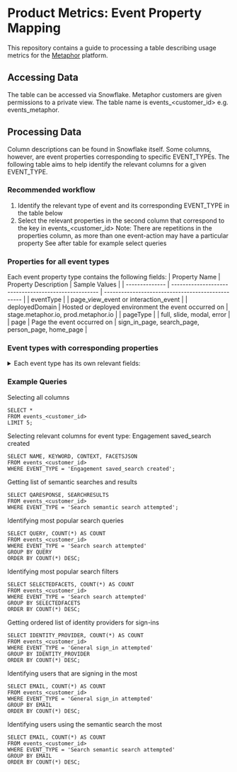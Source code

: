 # Product Metrics: Event Property Mapping

This repository contains a guide to processing a table describing usage metrics for the [Metaphor](https://metaphor.io) platform.

## Accessing Data
The table can be accessed via Snowflake. Metaphor customers are given permissions to a private view. The table name is events_<customer_id> e.g. events_metaphor.

## Processing Data
Column descriptions can be found in Snowflake itself. Some columns, however, are event properties corresponding to specific EVENT_TYPEs. The following table aims to help identify the relevant columns for a given EVENT_TYPE.

### Recommended workflow
1. Identify the relevant type of event and its corresponding EVENT_TYPE in the table below
2. Select the relevant properties in the second column that correspond to the key in events_<customer_id> 
   Note: There are repetitions in the properties column, as more than one event-action may have a particular property
   See after table for example select queries

### Properties for all event types
Each event property type contains the following fields: 
| Property Name  | Property Description                                 | Sample Values                                     |
| -------------- | ---------------------------------------------------- | ------------------------------------------------- |
| eventType      |                                                      | page_view_event or interaction_event              |
| deployedDomain | Hosted or deployed environment the event occurred on | stage.metaphor.io, prod.metaphor.io               |
| pageType       |                                                      | full, slide, modal, error                         |
| page           | Page the event occurred on                           | sign_in_page, search_page, person_page, home_page |

### Event types with corresponding properties
<details>
<summary> Each event type has its own relevant fields: </summary>
| EVENT_TYPE                                              | Trigger + Event Description                                                                                                                                                                                                                            | Property Name                                                                                                             | Property Description                                                                                           | Sample Values                                                                                                                                                                                                                                                                                |
| ------------------------------------------------------- | ------------------------------------------------------------------------------------------------------------------------------------------------------------------------------------------------------------------------------------------------------ | ------------------------------------------------------------------------------------------------------------------------- | -------------------------------------------------------------------------------------------------------------- | -------------------------------------------------------------------------------------------------------------------------------------------------------------------------------------------------------------------------------------------------------------------------------------------- |
| General sign_in attempted                               | triggered when a user clicks on a sign in option on the /login route                                                                                                                                                                                   | identity_provider                                                                                                         | The name of the identity provider the user attempted to sign in with                                           | google, okta                                                                                                                                                                                                                                                                                 |
| General sign_in_page viewed                             | When an unauthenticated user lands on the sign in page                                                                                                                                                                                                 |                                                                                                                           |                                                                                                                |                                                                                                                                                                                                                                                                                              |
| General sign_in failed                                  | triggered when a user unsuccessfully attempts to sign in to the app                                                                                                                                                                                    | reason                                                                                                                    | The reason why the sign in attempt failed                                                                      | unauthorized                                                                                                                                                                                                                                                                                 |
| PageViewEvent [page name]                               | triggered when the user navigates to a url within Metaphor                                                                                                                                                                                             | hash                                                                                                                      | URL fragment                                                                                                   | section                                                                                                                                                                                                                                                                                      |
|                                                         | query                                                                                                                                                                                                                                                  | The query arguments search parameter in the browser URL                                                                   | contentType=myKnowledgeCards                                                                                   |
| Search search attempted                                 | When a user executes a search query by inputting a keyword and causing a request to be made                                                                                                                                                            | query                                                                                                                     | search keyword or query executed                                                                               | rides, \*                                                                                                                                                                                                                                                                                    |
|                                                         | context                                                                                                                                                                                                                                                | search context the query was executed under                                                                               | Dashboards, Datasets, KnowledgeCards, Persons, DBT_MODEL, LOOKER_EXPLORE, LOOKER_VIEW                          |
|                                                         | interaction                                                                                                                                                                                                                                            | interaction performed by the user to trigger the search                                                                   | click, enter                                                                                                   |
|                                                         | latency                                                                                                                                                                                                                                                | how long the search result took to be rendered on the screen in ms                                                        | 300, 20000                                                                                                     |
|                                                         | facets                                                                                                                                                                                                                                                 | facets that were used to constrain the search                                                                             | authors, knowledge card types, hashtags                                                                        |
|                                                         | selectedFacets                                                                                                                                                                                                                                         | facets that were used to constrain the search                                                                             | [authors, knowledge card types, hashtags]                                                                      |
|                                                         | selectedFilters                                                                                                                                                                                                                                        | filters that were used to constrain the search                                                                            | [dashboardFilters, datasetFilters]                                                                             |
| Search suggestion selected                              | When a user inputs a set of characters in the search input field and suggested input is selected                                                                                                                                                       | input                                                                                                                     | characters entered to trigger the suggestion results                                                           | rides, \*                                                                                                                                                                                                                                                                                    |
|                                                         | context                                                                                                                                                                                                                                                | search context the query was selected for                                                                                 | Dashboards, Datasets, KnowledgeCards, Persons, DBT_MODEL, LOOKER_EXPLORE, LOOKER_VIEW                          |
|                                                         | interaction                                                                                                                                                                                                                                            | interaction performed by the user to select suggestions                                                                   | click, enter                                                                                                   |
|                                                         | latency                                                                                                                                                                                                                                                | how long the suggestion results took to be rendered on the screen in ms                                                   | 300, 20000                                                                                                     |
|                                                         | suggestion_selected                                                                                                                                                                                                                                    | value of the selected suggestion                                                                                          | acme.ride_share.rides_by_month_2017                                                                            |
| Search top_hashtag selected                             | When a user executes the primary action related to a top hashtag                                                                                                                                                                                       | hashtag                                                                                                                   | the value of the selected hashtag                                                                              | subscriptions                                                                                                                                                                                                                                                                                |
| Support feedback_form accessed                          | When a viewer interacts with a link to navigate to the external feedback form                                                                                                                                                                          |                                                                                                                           |                                                                                                                |                                                                                                                                                                                                                                                                                              |
| Support support_center accessed                         | When a viewer interacts with a link to navigate to the external support / help page                                                                                                                                                                    |                                                                                                                           |                                                                                                                |                                                                                                                                                                                                                                                                                              |
|                                                         |                                                                                                                                                                                                                                                        | cta                                                                                                                       | the cta that the viewer interacted with on the top contributor interface                                       | search, profile, email, slack                                                                                                                                                                                                                                                                |
| Onboarding slack installed                              | When a slack user installs the Metaphor Slack app                                                                                                                                                                                                      | person_id                                                                                                                 | the identifier of the viewer                                                                                   | PERSON~2AE5D58F67BA72CBD8F94604F7FC234D                                                                                                                                                                                                                                                      |
| Engagement linege_graph interacted                      | When a user performs any interactive action on a lineage graph                                                                                                                                                                                         | num_nodes_shown                                                                                                           | the number of nodes in the lineage graph                                                                       | 1, 30, 40,50,100                                                                                                                                                                                                                                                                             |
|                                                         | asset_id                                                                                                                                                                                                                                               |                                                                                                                           | DATASET~2AE5D58F67BA72CBD8F94604F7FC234D                                                                       |
|                                                         | latency                                                                                                                                                                                                                                                | how long it took for the lineage graph to be rendered in ms                                                               | 300, 20000                                                                                                     |
|                                                         | asset_type                                                                                                                                                                                                                                             | the type of the asset being viewed                                                                                        | Dashboard, Dataset, KnowledgeCards                                                                             |
| Engagement share_asset performed                        | When a user interacts with the share interface and performs a related action                                                                                                                                                                           | asset_id                                                                                                                  | global identifier for the asset                                                                                | DATASET~2AE5D58F67BA72CBD8F94604F7FC234D                                                                                                                                                                                                                                                     |
|                                                         | type                                                                                                                                                                                                                                                   | the share action performed / interacted with by the user                                                                  | copyLink, shareViaSlack, shareViaEmail                                                                         |
| Engagement config_ownership interacted                  | When user performs a cta within the configured ownership interface                                                                                                                                                                                     |                                                                                                                           |                                                                                                                |                                                                                                                                                                                                                                                                                              |
|                                                         | owner                                                                                                                                                                                                                                                  | optional field that if filled indicates interaction a person captured in Metaphor                                         | DATASET~2AE5D58F67BA72CBD8F94604F7FC234D                                                                       |
|                                                         |
|                                                         | external                                                                                                                                                                                                                                               | optional field that if filled indicates interaction the external owner                                                    | external@example.com                                                                                           |
| Engagement knowledge_card creation_attempted            | When a user attempts to create a knowledge card                                                                                                                                                                                                        | cta                                                                                                                       | the cta that the viewer interacted with on the configurable ownership interface                                | profile, email, slack                                                                                                                                                                                                                                                                        |
|                                                         | card_type                                                                                                                                                                                                                                              | type of the card created                                                                                                  | HOW_TO_USE, INCIDENT, DEPRECATION                                                                              |
|                                                         | anchor_id                                                                                                                                                                                                                                              | the asset identifier for the asset that the knowledge card is created against                                             | DATASET~2AE5D58F67BA72CBD8F94604F7FC234D                                                                       |
|                                                         | num_char_body                                                                                                                                                                                                                                          | number of characters that a person has entered in the main body, typically the description of the knowledge card          | 100, 200, 500, 1000                                                                                            |
|                                                         | plannedDate                                                                                                                                                                                                                                            |                                                                                                                           | 2021-11-02T22:18:40.420Z                                                                                       |
| Engagement knowledge_card filtered_display              | When a user successfully filters knowledge cards under the knowledge cards tab on an asset page                                                                                                                                                        | filters                                                                                                                   |                                                                                                                | authors, knowledge card types, hashtags                                                                                                                                                                                                                                                      |
| Engagement knowledge_card edited                        | When a user edits an existing knowledge card                                                                                                                                                                                                           | asset_id                                                                                                                  | global identifier for the asset                                                                                | KNOWLEDGE_CARD~2AE5D58F67BA72CBD8F94604F7FC234D                                                                                                                                                                                                                                              |
| Engagement knowledge_card unsuccessful_creation         | When a user attempts to create a knowledge card but exits out of the creation flow before successful completion                                                                                                                                        | did_change_defaults                                                                                                       |                                                                                                                | true, false                                                                                                                                                                                                                                                                                  |
|                                                         | anchor_id                                                                                                                                                                                                                                              | the asset identifier for the asset that the knowledge card is created against                                             | DATASET~2AE5D58F67BA72CBD8F94604F7FC234D                                                                       |
| Engagement knowledge_card archived                      | When a user archives a knowledge card                                                                                                                                                                                                                  | asset_id                                                                                                                  | global identifier for the asset                                                                                | KNOWLEDGE_CARD~2AE5D58F67BA72CBD8F94604F7FC234D                                                                                                                                                                                                                                              |
| Engagement asset_page from_slack                        | When a slack user navigates to an entity page from a Metaphor Slack generated link                                                                                                                                                                     | asset_id                                                                                                                  | global identifier for the asset                                                                                | KNOWLEDGE_CARD~2AE5D58F67BA72CBD8F94604F7FC234D                                                                                                                                                                                                                                              |
| Engagement asset followed                               | A user follows an asset by interacting with a follow control to become a follower of that asset                                                                                                                                                        | asset_id                                                                                                                  | global identifier for the asset                                                                                | KNOWLEDGE_CARD~2AE5D58F67BA72CBD8F94604F7FC234D                                                                                                                                                                                                                                              |
| Engagement asset unfollowed                             | A user unfollows an asset by interacting with a follow control to no longer be a follower of the asset                                                                                                                                                 | asset_id                                                                                                                  | global identifier for the asset                                                                                | KNOWLEDGE_CARD~2AE5D58F67BA72CBD8F94604F7FC234D                                                                                                                                                                                                                                              |
| Engagement governed_tag assigned                        | When a user assigns a governed tag to an asset                                                                                                                                                                                                         | asset_id                                                                                                                  | global identifier for the asset                                                                                | KNOWLEDGE_CARD~2AE5D58F67BA72CBD8F94604F7FC234D                                                                                                                                                                                                                                              |
|                                                         | tag_id                                                                                                                                                                                                                                                 | global identifier for the tag                                                                                             | USER_DEFINED_RESOURCE~2AE5D58F67BA72CBD8F94604F7FC234D                                                         |
|                                                         |
| Engagement governed_tag unassigned                      | When a user unassigns a governed tag to an asset that it was previously assigned to                                                                                                                                                                    | asset_id                                                                                                                  | global identifier for the asset                                                                                | KNOWLEDGE_CARD~2AE5D58F67BA72CBD8F94604F7FC234D                                                                                                                                                                                                                                              |
|                                                         | tag_id                                                                                                                                                                                                                                                 | global identifier for the tag                                                                                             | USER_DEFINED_RESOURCE~2AE5D58F67BA72CBD8F94604F7FC234D                                                         |
|                                                         |
| Engagement asset_description added                      | When a user adds a crowd sourced description to a data asset                                                                                                                                                                                           | asset_id                                                                                                                  | global identifier for that asset                                                                               | DATASET~2AE5D58F67BA72CBD8F94604F7FC234D                                                                                                                                                                                                                                                     |
| Engagement directory created                            | When a user adds a new directory to metaphor                                                                                                                                                                                                           | directory_id                                                                                                              | global identifier for the directory                                                                            | NAMESPACE~4BD8F73EBEB8CB15E0B01547B0425FA5                                                                                                                                                                                                                                                   |
|                                                         | name_at_creation                                                                                                                                                                                                                                       | The name of the directory at the time of creation                                                                         | my dir                                                                                                         |
| Engagement knowledge_card created                       | When a user successfully creates to create a knowledge card                                                                                                                                                                                            | cta                                                                                                                       | the cta that the viewer interacted with                                                                        | profile, email, slack                                                                                                                                                                                                                                                                        |
|                                                         | card_type                                                                                                                                                                                                                                              | type of the card created                                                                                                  | HOW_TO_USE, INCIDENT, DEPRECATION                                                                              |
|                                                         | asset_id                                                                                                                                                                                                                                               | global identifier for the knowledge card                                                                                  | KNOWLEDGE_CARD~2AE5D58F67BA72CBD8F94604F7FC234D                                                                |
|                                                         | anchor_id                                                                                                                                                                                                                                              | the asset identifier for the asset that the knowledge card is created against                                             | DATASET~2AE5D58F67BA72CBD8F94604F7FC234D                                                                       |
|                                                         | num_char_body                                                                                                                                                                                                                                          | number of characters that a person has entered in the main body, typically the description of the knowledge card          | 100, 200, 500, 1000                                                                                            |
|                                                         | plannedDate                                                                                                                                                                                                                                            |                                                                                                                           | 2021-11-02T22:18:40.420Z                                                                                       |
| Engagement lineage panel_opened                         | When a viewer opens the analysis panel on a lineage graph when the mode is impact analysis                                                                                                                                                             | asset_id                                                                                                                  | global identifier for the asset                                                                                | DATASET~2AE5D58F67BA72CBD8F94604F7FC234D                                                                                                                                                                                                                                                     |
| Engagement lineage impact_analysis_mode_shown           | A user opts to view the lineage graph in impact analysis mode by toggling the switch to the on state                                                                                                                                                   | asset_id                                                                                                                  | global identifier for the asset                                                                                | DATASET~2AE5D58F67BA72CBD8F94604F7FC234D                                                                                                                                                                                                                                                     |
| Engagement lineage associated_user_list_accessed        | A user downloads, copies or accesses the list of users that are associated with a data asset under impact analysis mode                                                                                                                                | access_type                                                                                                               | global identifier for the asset                                                                                | copy, download, view                                                                                                                                                                                                                                                                         |
|                                                         | asset_id                                                                                                                                                                                                                                               | global identifier for the asset                                                                                           | DATASET~2AE5D58F67BA72CBD8F94604F7FC234D                                                                       |
| Engagement lineage node_details_viewed                  | A viewer interacts with a node in the graph to show the details of the asset represented by that node within the rendered graph bounds<br>The viewer must be in impact analysis mode to trigger this event and spend sufficient dwell time on the node | asset_id                                                                                                                  | global identifier for the asset                                                                                | DATASET~2AE5D58F67BA72CBD8F94604F7FC234D                                                                                                                                                                                                                                                     |
| Engagement document copied                              | A viewer copies a document using a copy document action                                                                                                                                                                                                | asset_id                                                                                                                  | global identifier for the document being copied                                                                | KNOWLEDGE_CARD~2AE5D58F67BA72CBD8F94604F7FC234D                                                                                                                                                                                                                                              |
| Engagement document created                             | A viewer successfully creates a new document                                                                                                                                                                                                           | asset_id                                                                                                                  | global identifier for the document that was created                                                            | KNOWLEDGE_CARD~2AE5D58F67BA72CBD8F94604F7FC234D                                                                                                                                                                                                                                              |
| Engagement document moved                               | A viewer moves a document using the move document action                                                                                                                                                                                               | asset_id                                                                                                                  | global identifier for the asset                                                                                | KNOWLEDGE_CARD~2AE5D58F67BA72CBD8F94604F7FC234D                                                                                                                                                                                                                                              |
|                                                         | moved_to_dir_with_id                                                                                                                                                                                                                                   | global identifier for the directory the document was moved to                                                             | NAMESPACE~4BD8F73EBEB8CB15E0B01547B0425FA5                                                                     |
| Engagement column_governed_tag assigned                 | When a viewer assigns a governed tag to a column or field path in an asset                                                                                                                                                                             | column_names                                                                                                              | Array of affected column names / fieldPaths                                                                    | ["user_id", "order_id"]                                                                                                                                                                                                                                                                      |
|                                                         | asset_id                                                                                                                                                                                                                                               | The asset id for the dataset                                                                                              | DATASET~2AE5D58F67BA72CBD8F94604F7FC234D                                                                       |
|                                                         | tags_added                                                                                                                                                                                                                                             | Array of governed tag names added                                                                                         | ["gold", "marketing/eu"]                                                                                       |
| Engagement column_governed_tag unassigned               | When a viewer unassigns a governed tag to a column or field path that it was previously assigned to                                                                                                                                                    | column_names                                                                                                              | Array of affected column names / fieldPaths                                                                    | ["user_id", "order_id"]                                                                                                                                                                                                                                                                      |
|                                                         | asset_id                                                                                                                                                                                                                                               | The asset id for the dataset                                                                                              | DATASET~2AE5D58F67BA72CBD8F94604F7FC234D                                                                       |
|                                                         | tags_removed                                                                                                                                                                                                                                           | Array of governed tag names removed                                                                                       | ["gold", "marketing/eu"]                                                                                       |
| Engagement column_description added                     | When a viewer adds a crowd sourced description to a field / column on a data asset, typically a dataset                                                                                                                                                | column_name                                                                                                               | The column name that the description was created for                                                           | order_id                                                                                                                                                                                                                                                                                     |
|                                                         | asset_id                                                                                                                                                                                                                                               | The asset id for the dataset                                                                                              | DATASET~2AE5D58F67BA72CBD8F94604F7FC234D                                                                       |
| Engagement bulk_action governed_tags_updated            | When a viewer updates the governed tags for a set of assets using the bulk action feature to select one or more assets                                                                                                                                 | number_of_objects_impacted                                                                                                | The number of objects (assets, columns, etc) selected and acted upon in the bulk operation                     | 1,4,30                                                                                                                                                                                                                                                                                       |
|                                                         | tags_added                                                                                                                                                                                                                                             | Array of governed tag names added                                                                                         | ["gold", "marketing/eu"]                                                                                       |
|                                                         | tags_removed                                                                                                                                                                                                                                           | Array of governed tag names removed                                                                                       | ["gold", "marketing/eu"]                                                                                       |
| Engagement bulk_action asset_contacts_updated           | When a viewer updates / manages the asset contacts for a set of assets using the bulk action features to select one or more assets                                                                                                                     | number_of_objects_impacted                                                                                                | The number of objects (assets, columns, etc) selected and acted upon in the bulk operation                     | 1,5,23                                                                                                                                                                                                                                                                                       |
|                                                         | contacts_types_added                                                                                                                                                                                                                                   | The array of unique identifiers for the contact types that were added                                                     | ["USER_DEFINED_RESOURCE~2AE5D58F67BA72CBD8F94604F7FC234D"]                                                     |
|                                                         | contacts_types_removed                                                                                                                                                                                                                                 | The array of unique identifiers for the contact types that were removed                                                   | ["USER_DEFINED_RESOURCE~2AE5D58F67BA72CBD8F94604F7FC234D"]                                                     |
| Engagement who_viewed_this_asset opened                 | When a viewer toggles open a control displaying the people who have viewed an asset                                                                                                                                                                    | asset_id                                                                                                                  | global identifier for the asset                                                                                | DATASET~2AE5D58F67BA72CBD8F94604F7FC234D                                                                                                                                                                                                                                                     |
| Engagement directory documents_filtered                 | When a viewer successfully filters documents under a directory page                                                                                                                                                                                    | statuses                                                                                                                  | Array of statuses used to filter the directory                                                                 | ["ARCHIVED" , "DRAFT" , "PUBLISHED"]                                                                                                                                                                                                                                                         |
|                                                         | tags                                                                                                                                                                                                                                                   | Array of governed tag names used to filter the directory                                                                  | ["gold", "marketing/eu"]                                                                                       |
|                                                         | directory_id                                                                                                                                                                                                                                           | global identifier for the directory                                                                                       | NAMESPACE~4BD8F73EBEB8CB15E0B01547B0425FA5                                                                     |
| Engagement change_request sent                          | When a change request is sent by a viewer                                                                                                                                                                                                              | anchor_id                                                                                                                 | global identifier for the anchor asset                                                                         | DATASET~2AE5D58F67BA72CBD8F94604F7FC234D                                                                                                                                                                                                                                                     |
|                                                         | asset_id                                                                                                                                                                                                                                               | global identifier for the change request that was sent                                                                    | KNOWLEDGE_CARD~2AE5D58F67BA72CBD8F94604F7FC234D                                                                |
|                                                         | type                                                                                                                                                                                                                                                   | symbol for the change request type                                                                                        | ASSET_ACCESS, COLUMN_UPDATE, CONTACTS_UPDATE, CONTENT_UPDATE, DESCRIPTION_UPDATE, TAGS_UPDATE,                 |
| Engagement change_request status_change_attempted       | When user attempts to change the status                                                                                                                                                                                                                | asset_id                                                                                                                  | global identifier for the change request                                                                       | KNOWLEDGE_CARD~2AE5D58F67BA72CBD8F94604F7FC234D                                                                                                                                                                                                                                              |
|                                                         | status                                                                                                                                                                                                                                                 | The current status of the change request                                                                                  | OPEN                                                                                                           |
| Engagement change_request status_changed                | When the status of a change request is changed                                                                                                                                                                                                         | asset_id                                                                                                                  | global identifier for the change request                                                                       | KNOWLEDGE_CARD~2AE5D58F67BA72CBD8F94604F7FC234D                                                                                                                                                                                                                                              |
|                                                         | status                                                                                                                                                                                                                                                 | The new status of the change request                                                                                      | CLOSED                                                                                                         |
| Engagement change_request acknowledged                  | When a change request is acknowledged by a recipient                                                                                                                                                                                                   | anchor_id                                                                                                                 | global identifier for the anchor asset                                                                         | DATASET~2AE5D58F67BA72CBD8F94604F7FC234D                                                                                                                                                                                                                                                     |
|                                                         | asset_id                                                                                                                                                                                                                                               | global identifier for the change request that was acknowledged                                                            | KNOWLEDGE_CARD~2AE5D58F67BA72CBD8F94604F7FC234D                                                                |
|                                                         | type                                                                                                                                                                                                                                                   | symbol for the change request type                                                                                        | ASSET_ACCESS, COLUMN_UPDATE, CONTACTS_UPDATE, CONTENT_UPDATE, DESCRIPTION_UPDATE, TAGS_UPDATE,                 |
| Engagement data_group created                           | A viewer successfully creates a new data group (data domain)                                                                                                                                                                                           | data_group_id                                                                                                             | global identifier for the document that was created                                                            | NAMESPACE~4E9584DFBF78A16886E7D234393C1304                                                                                                                                                                                                                                                   |
| Engagement data_group moved                             | A viewer moves a data_group (data domain) using the move domain action                                                                                                                                                                                 | data_group_id                                                                                                             | global identifier for the data group                                                                           | NAMESPACE~944F076881BEE131E05C6B39134E4FD9                                                                                                                                                                                                                                                   |
|                                                         | moved_to_parent_id                                                                                                                                                                                                                                     | global identifier for the destination data group the source domain was moved to. Will be null if moved to the top level   | NAMESPACE~4BD8F73EBEB8CB15E0B01547B0425FA5                                                                     |
| Engagement directory moved                              | A viewer moves a user_defined_space (directory) using the move directory action                                                                                                                                                                        | directory_id                                                                                                              | global identifier for the directory                                                                            | NAMESPACE~16434633EB85DF03EC87B003FB882E90                                                                                                                                                                                                                                                   |
|                                                         | moved_to_parent_id                                                                                                                                                                                                                                     | global identifier for the destination directory the source directory was moved to. Will be null if moved to the top level | NAMESPACE~16434633EB85DF03EC87B003FB882E90                                                                     |
| Engagement additional_asset_likers shown                | A viewer revealed a list of additional people who liked an asset                                                                                                                                                                                       | asset_id                                                                                                                  | global identifier for the asset that was opened                                                                | KNOWLEDGE_CARD~2AE5D58F67BA72CBD8F94604F7FC234D                                                                                                                                                                                                                                              |
|                                                         | performed_by_author                                                                                                                                                                                                                                    | indicates that the action was performed by the author of the related asset                                                | true, false                                                                                                    |
| Engagement app_home opened                              | A user open Slack Metaphor Home tab                                                                                                                                                                                                                    |                                                                                                                           |                                                                                                                |                                                                                                                                                                                                                                                                                              |
| Engagement link_unfurling performed                     | When a user share Metaphor asset in Slack or Teams                                                                                                                                                                                                     | asset_id                                                                                                                  | global identifier for the asset that was shared                                                                | KNOWLEDGE_CARD~2AE5D58F67BA72CBD8F94604F7FC234D                                                                                                                                                                                                                                              |
| Engagement share_asset attempted                        | When a user interacts with the share dialog                                                                                                                                                                                                            | asset_id                                                                                                                  | global identifier for the asset that was opened the share dialog in Slack                                      | KNOWLEDGE_CARD~2AE5D58F67BA72CBD8F94604F7FC234D                                                                                                                                                                                                                                              |
| Engagement version_history history_list_shown           | When a viewer opens the version history list                                                                                                                                                                                                           | asset_id                                                                                                                  | global identifier for the asset the version history list was shown for                                         | DATASET~2AE5D58F67BA72CBD8F94604F7FC234D                                                                                                                                                                                                                                                     |
| Engagement version_history version_requested            | When a viewer successfully requests a previous version of an asset to be viewed                                                                                                                                                                        | asset_id                                                                                                                  | global identifier for the asset the version history list was shown for                                         | DATASET~2AE5D58F67BA72CBD8F94604F7FC234D                                                                                                                                                                                                                                                     |
|                                                         | version_id                                                                                                                                                                                                                                             | identifer for the selected version                                                                                        | 63bef5bf9588a3c08edaf637                                                                                       |
| Engagement app installed                                | When a user install the application                                                                                                                                                                                                                    |                                                                                                                           |                                                                                                                |                                                                                                                                                                                                                                                                                              |
| Engagement app uninstalled                              | When a user uninstall the application                                                                                                                                                                                                                  |                                                                                                                           |                                                                                                                |                                                                                                                                                                                                                                                                                              |
| Engagement asset pinned                                 | A viewer pins an asset into thier personal pins collection by interacting with a pin control                                                                                                                                                           | asset_id                                                                                                                  | global identifier for the asset that was pinned                                                                | KNOWLEDGE_CARD~2AE5D58F67BA72CBD8F94604F7FC234D                                                                                                                                                                                                                                              |
| Engagement asset unpinned                               | A viewer unpins an asset into thier personal pins collection by interacting with a pin / unpin control                                                                                                                                                 | asset_id                                                                                                                  | global identifier for the asset that was unpinned                                                              | KNOWLEDGE_CARD~2AE5D58F67BA72CBD8F94604F7FC234D                                                                                                                                                                                                                                              |
| Engagement request_instance_form shown                  | The request an instance form is made visible to the viewer                                                                                                                                                                                             | viewer_email                                                                                                              | The email of the logged in user may be different from the submitted email if the form is eventually submitted  | username@company_domain.tld                                                                                                                                                                                                                                                                  |
| Engagement request_instance_form submitted              | The request an instance calendar form is submitted by the viewer                                                                                                                                                                                       | viewer_email                                                                                                              | The email of the logged in user, may be different from the submitted email                                     | username@company_domain.tld                                                                                                                                                                                                                                                                  |
| Engagement asset_contact updated                        | When a viewer updates the asset contacts for an asset                                                                                                                                                                                                  | contact_types_added                                                                                                       | The array of unique identifiers for the contact types that were added                                          | ["USER_DEFINED_RESOURCE~2AE5D58F67BA72CBD8F94604F7FC234D"]                                                                                                                                                                                                                                   |
| Search semantic search attempted                        |                                                                                                                                                                                                                                                        | query                                                                                                                     | The query entered by the user                                                                                  | How is revenue calculated                                                                                                                                                                                                                                                                    |
|                                                         |                                                                                                                                                                                                                                                        | qaResponse                                                                                                                | The response returned by the bot (expected to be a string of around 4-5 lines)                                 | Revenue is calculated by multipling number of units times sales price                                                                                                                                                                                                                        |
|                                                         | When a user queries the Slack/Teams bot to run a semantic search                                                                                                                                                                                       | searchResults                                                                                                             | The search results returned by the bot                                                                         | ["[https://stage.metaphor.io/document/3AF127AD88C49B23D0EEE000EB327F47](https://stage.metaphor.io/document/3AF127AD88C49B23D0EEE000EB327F47)", "[https://stage.metaphor.io/document/3AF127AD88C49B23D0EEE000EB327F47](https://stage.metaphor.io/document/3AF127AD88C49B23D0EEE000EB327F47)"] |
| Engagement coverage_analytics shown                     | The coverage analytics widget is made visible to the viewer                                                                                                                                                                                            |                                                                                                                           |                                                                                                                |                                                                                                                                                                                                                                                                                              |
| Engagement saved_search created                         | When a user saves search query to the "saved searches"                                                                                                                                                                                                 | name                                                                                                                      | Name of the saved search                                                                                       | Datasets with tags                                                                                                                                                                                                                                                                           |
|                                                         | keyword                                                                                                                                                                                                                                                | Search query                                                                                                              | has:tag                                                                                                        |
|                                                         | context                                                                                                                                                                                                                                                | Search context                                                                                                            | Datasets                                                                                                       |
|                                                         | facetsJSON                                                                                                                                                                                                                                             | Search filters if any                                                                                                     | {}                                                                                                             |
| Engagement saved_search applied                         | When a user applies saved search to see the results                                                                                                                                                                                                    | name                                                                                                                      | Name of the saved search                                                                                       | John's Dashboards                                                                                                                                                                                                                                                                            |
|                                                         | keyword                                                                                                                                                                                                                                                | Search query                                                                                                              | author:john                                                                                                    |
|                                                         | context                                                                                                                                                                                                                                                | Search context                                                                                                            | Dashboards                                                                                                     |
|                                                         | facetsJSON                                                                                                                                                                                                                                             | facetsJSON                                                                                                                | {}                                                                                                             |
| Onboarding persona created                              | When user picks persona from onboarding page after login                                                                                                                                                                                               | persona                                                                                                                   | Persona value that user picks                                                                                  | DATA_PRODUCER                                                                                                                                                                                                                                                                                |
| Onboarding persona updated                              | When user changes persona from profile setting page                                                                                                                                                                                                    | persona                                                                                                                   | Persona value that user picks from dropdown                                                                    | DATA_PRODUCER                                                                                                                                                                                                                                                                                |
| Engagement universal_search liked                       | When user likes the universal search answer                                                                                                                                                                                                            | question                                                                                                                  | The question to be answered                                                                                    | What is KPI?                                                                                                                                                                                                                                                                                 |
|                                                         | answer                                                                                                                                                                                                                                                 | The answer which user likes                                                                                               | KPI stands for Key Performance Indicator.                                                                      |
| Engagement universal_search disliked                    | When user dislikes the universal search answer                                                                                                                                                                                                         | question                                                                                                                  | The question to be answered                                                                                    | What is KPI?                                                                                                                                                                                                                                                                                 |
|                                                         | answer                                                                                                                                                                                                                                                 | The answer which user likes                                                                                               | KPI stands for Key Performance Indicator.                                                                      |
|                                                         | feedback                                                                                                                                                                                                                                               | The additional feedback user entered when disliking the answer                                                            | The answer isn't accurate                                                                                      |
| Engagement extension_popup opened                       | When user opens extension popup by clicking on the extesion icon or draggable widget                                                                                                                                                                   | asset_id                                                                                                                  | global identifier for the asset that was opened in the extension popup                                         | DASHBOARD~08D4646C256048E699349C372C3322C6                                                                                                                                                                                                                                                   |
| Engagement extension_popup closed                       | When user closes extension popup by clicking on the extesion icon, draggable widget or outside of the popup                                                                                                                                            | asset_id                                                                                                                  | global identifier for the asset that was closed in the extension popup                                         | DASHBOARD~08D4646C256048E699349C372C3322C6                                                                                                                                                                                                                                                   |
| General extension installed                             | When user installs extenion, enters their company domain and opens extension popup for the very first time                                                                                                                                             |                                                                                                                           |                                                                                                                |                                                                                                                                                                                                                                                                                              |
| Engagement list_of_viewers_from_source_system shown     | When user opens a side panel for the lineage node, goes to Impact Analysis tab and click on the button, that reveals list of all viewers from the source system for that asset                                                                         | asset_id                                                                                                                  | global identifier for the asset list of viewers was opened for                                                 | <br>DASHBOARD~08D4646C256048E699349C372C3322C6                                                                                                                                                                                                                                               |
| Engagement list_of_subscribers_from_source_system shown | When user opens a side panel for the lineage node, goes to Impact Analysis tab and click on the button, that reveals list of all subscribers from the source system for that asset                                                                     | asset_id                                                                                                                  | global identifier for the asset list of subscribers was opened for                                             | <br>DASHBOARD~08D4646C256048E699349C372C3322C6                                                                                                                                                                                                                                               |
| Search search_result primary_action_performed           | Viewer performed the primary action on a search result after viewing a set of search results                                                                                                                                                           | query                                                                                                                     | search keyword or query executed                                                                               | rides, \*                                                                                                                                                                                                                                                                                    |
|                                                         | context                                                                                                                                                                                                                                                | search context the query was executed under                                                                               | Dashboards, Datasets, KnowledgeCards, Persons, DBT_MODEL, LOOKER_EXPLORE, LOOKER_VIEW                          |
|                                                         | position                                                                                                                                                                                                                                               | The 1-based index of the search result within the result set for the current query                                        | 1, 10                                                                                                          |
|                                                         | asset_id                                                                                                                                                                                                                                               | global identifier for the asset that was clicked                                                                          | DASHBOARD~08D4646C256048E699349C372C3322C6                                                                     |
|                                                         | facets                                                                                                                                                                                                                                                 | facets that were used to constrain the search                                                                             | authors, knowledge card types, hashtags                                                                        |
| Search search_result impression                         | A search result has been displayed in the viewport and may have been viewed by a viewer                                                                                                                                                                | query                                                                                                                     | search keyword or query executed                                                                               | rides, \*                                                                                                                                                                                                                                                                                    |
|                                                         | context                                                                                                                                                                                                                                                | search context the query was executed under                                                                               | Dashboards, Datasets, KnowledgeCards, Persons, DBT_MODEL, LOOKER_EXPLORE, LOOKER_VIEW                          |
|                                                         | asset_id                                                                                                                                                                                                                                               | global identifier for the asset that was impressed                                                                        | DASHBOARD~08D4646C256048E699349C372C3322C6                                                                     |
|                                                         | position                                                                                                                                                                                                                                               | The 1-based index of the search result within the result set for the current query                                        | 1, 10                                                                                                          |
|                                                         | facets                                                                                                                                                                                                                                                 | facets that were used to constrain the search                                                                             | authors, knowledge card types, hashtags                                                                        |
| Engagement search_result_action_menu opened             | When user opens the search result action menu                                                                                                                                                                                                          | query                                                                                                                     | search keyword or query executed                                                                               | rides, \*                                                                                                                                                                                                                                                                                    |
| Engagement non_production_assets_switch changed         | When the non-prod assets switch state changed                                                                                                                                                                                                          | state                                                                                                                     | The new state of the switch. "true" means non-prod assets are shown, "false" means non-prod assets are hidden. | true/false                                                                                                                                                                                                                                                                                   |
| Engagement comment added                                | When a viewer adds a new comment, typically to a knowledge card (post / notice)                                                                                                                                                                        | comment_id                                                                                                                | The id of the newly added comment or reply                                                                     | KNOWLEDGE_CARD~55E5D58F67BA72CBD8F94604F7FC234D                                                                                                                                                                                                                                              |
|                                                         | asset_id                                                                                                                                                                                                                                               | The asset id that the comment / reply applies to                                                                          | KNOWLEDGE_CARD~2BE5D58F67BA72CBD8F94604F7FC2344                                                                |
|                                                         | is_reply                                                                                                                                                                                                                                               | Indicates if this is a reply to another comment / reply in a thread                                                       | true/false                                                                                                     |
|                                                         | parent_comment_id                                                                                                                                                                                                                                      | Optional. Present if this is a reply to a comment                                                                         | KNOWLEDGE_CARD~AAE5D58F67BA72CBD8F94604F7FC234C                                                                |
| Search search_result non_primary_action_performed       | Viewer performed the non-primary call to action on a search result after viewing a set of search results                                                                                                                                               | query                                                                                                                     | search keyword or query executed                                                                               | rides, \*                                                                                                                                                                                                                                                                                    |
|                                                         | context                                                                                                                                                                                                                                                | search context the query was executed under                                                                               | Dashboards, Datasets, KnowledgeCards, Persons, DBT_MODEL, LOOKER_EXPLORE, LOOKER_VIEW                          |
|                                                         | position                                                                                                                                                                                                                                               | The 1-based index of the search result within the result set for the current query                                        | 1, 10                                                                                                          |
|                                                         | asset_id                                                                                                                                                                                                                                               | global identifier for the asset that was impressed                                                                        | DASHBOARD~08D4646C256048E699349C372C3322C6                                                                     |
|                                                         | facets                                                                                                                                                                                                                                                 | facets that were used to constrain the search                                                                             | authors, knowledge card types, hashtags                                                                        |
|                                                         | label                                                                                                                                                                                                                                                  | The display name or label specifying the call to action for the secondary search result control                           | Quick View, Follow                                                                                             |
| Engagement support_widget opened                        | When a viewer opens the support widget - Intercom or Canny                                                                                                                                                                                             | widget                                                                                                                    | Identificator of the widget to be opened                                                                       | intercom' or 'canny';                                                                                                                                                                                                                                                                        |
| Engagement data_quality_widget opened                   | When a viewer opens the data quality widget on an asset page                                                                                                                                                                                           | dataQualityStatus                                                                                                         | Asset data quality status                                                                                      | "TRANSITIVE_WARNING" | "ERROR" | "PASSED" | "UNKNOWN" | "WARNING"                                                                                                                                                                                                                            |
| Engagement data_quality_widget closed                   | When a viewer closes the data quality widget on an asset page                                                                                                                                                                                          | dataQualityStatus                                                                                                         | Asset data quality status                                                                                      | "TRANSITIVE_WARNING" | "ERROR" | "PASSED" | "UNKNOWN" | "WARNING"                                                                                                                                                                                                                            |
| Engagement data_quality_source_asset viewed             | When a viewer clicks on the source asset in data quality widget                                                                                                                                                                                        | dataQualityStatus                                                                                                         | Asset data quality status                                                                                      | "TRANSITIVE_WARNING" | "ERROR" | "PASSED" | "UNKNOWN" | "WARNING"                                                                                                                                                                                                                            |
| Engagement data_quality_show_details clicked            | When a viewer clicks on the show details button in lineage side panel                                                                                                                                                                                  | dataQualityStatus                                                                                                         | Asset data quality status                                                                                      | "TRANSITIVE_WARNING" | "ERROR" | "PASSED" | "UNKNOWN" | "WARNING"                                                                                                                                                                                                                            |
| Engagement data_quality_column_status clicked           | When a viewer clicks on the column status in columns tab                                                                                                                                                                                               | dataQualityStatus                                                                                                         | Column data quality status                                                                                     | "TRANSITIVE_WARNING" | "ERROR" | "PASSED" | "UNKNOWN" | "WARNING"                                                                                                                                                                                                                            |
| Engagement common_attribute added                       | When a viewer creates a common attribute                                                                                                                                                                                                               | name                                                                                                                      | the name of the common attribute                                                                               | user_id, AVERAGE_COUNT                                                                                                                                                                                                                                                                       |
|                                                         | tags_count                                                                                                                                                                                                                                             | how many tags associated with common attribute                                                                            | 42                                                                                                             |
|                                                         | contacts_count                                                                                                                                                                                                                                         | how many contacts associated with common attribute                                                                        | 10                                                                                                             |
| Engagement common_attribute deleted                     | When a viewer deletes a common attribute                                                                                                                                                                                                               | name                                                                                                                      | the name of the common attribute                                                                               | user_id, AVERAGE_COUNT                                                                                                                                                                                                                                                                       |
|                                                         | tags_count                                                                                                                                                                                                                                             | how many tags associated with common attribute                                                                            | 42                                                                                                             |
|                                                         | contacts_count                                                                                                                                                                                                                                         | how many contacts associated with common attribute                                                                        | 10                                                                                                             |
| Engagement common_attribute edited                      | When a viewer edits a common attribute                                                                                                                                                                                                                 | name                                                                                                                      | the name of the common attribute                                                                               | user_id, AVERAGE_COUNT                                                                                                                                                                                                                                                                       |
|                                                         | tags_count                                                                                                                                                                                                                                             | how many tags associated with common attribute                                                                            | 42                                                                                                             |
|                                                         | contacts_count                                                                                                                                                                                                                                         | how many contacts associated with common attribute                                                                        | 10                                                                                                             |
| Engagement common_attribute_creation cancelled          | When a viewer cancels common attribute creation flow                                                                                                                                                                                                   |                                                                                                                           |                                                                                                                |                                                                                                                                                                                                                                                                                              |
| Engagement activity_feed_item interaction               | A viewer engages with an activity feed item by clicking a link, button element on the feed                                                                                                                                                             | feed_position                                                                                                             | The 1-based index of the activity feed item within the rendered feed                                           | 1, 10                                                                                                                                                                                                                                                                                        |
|                                                         | asset_id                                                                                                                                                                                                                                               | global identifier for the asset represented by the feed item the viewer interacted with                                   | DASHBOARD~08D4646C256048E699349C372C3322C6                                                                     |
|                                                         | asset_name                                                                                                                                                                                                                                             | The human readable name of the asset represented by the feed item                                                         | cleaned_bike_rides                                                                                             |
| Engagement activity_feed impression                     | An activity feed is rendered in the DOM and visible to the viewer                                                                                                                                                                                      |                                                                                                                           |                                                                                                                |                                                                                                                                                                                                                                                                                              |
| Engagement activity_feed_item impression                | An activity feed item has been displayed in the viewport and may have been viewed by a viewer                                                                                                                                                          | feed_position                                                                                                             | The 1-based index of the activity feed item within the rendered feed                                           | 1, 10                                                                                                                                                                                                                                                                                        |
|                                                         | asset_id                                                                                                                                                                                                                                               | global identifier for the asset represented by the feed item the viewer interacted with                                   | DASHBOARD~08D4646C256048E699349C372C3322C6                                                                     |
|                                                         | asset_name                                                                                                                                                                                                                                             | The human readable name of the asset represented by the feed item                                                         | cleaned_bike_rides                                                                                             |
| Engagement activity_feed content_added                  | More content is requested and added when the user scrolls the activity feed                                                                                                                                                                            | size                                                                                                                      | The number of additional items that were added to the feed                                                     | 30                                                                                                                                                                                                                                                                                           |

</details>

### Example Queries
Selecting all columns
```shell
SELECT *
FROM events_<customer_id>
LIMIT 5;
```

Selecting relevant columns for event type: Engagement saved_search created
```shell
SELECT NAME, KEYWORD, CONTEXT, FACETSJSON
FROM events_<customer_id>
WHERE EVENT_TYPE = 'Engagement saved_search created';
```

Getting list of semantic searches and results
```shell
SELECT QARESPONSE, SEARCHRESULTS
FROM events_<customer_id>
WHERE EVENT_TYPE = 'Search semantic search attempted';
```

Identifying most popular search queries
```shell
SELECT QUERY, COUNT(*) AS COUNT
FROM events_<customer_id>
WHERE EVENT_TYPE = 'Search search attempted'
GROUP BY QUERY
ORDER BY COUNT(*) DESC;
```

Identifying most popular search filters
```shell
SELECT SELECTEDFACETS, COUNT(*) AS COUNT
FROM events_<customer_id>
WHERE EVENT_TYPE = 'Search search attempted'
GROUP BY SELECTEDFACETS
ORDER BY COUNT(*) DESC;
```

Getting ordered list of identity providers for sign-ins
```shell
SELECT IDENTITY_PROVIDER, COUNT(*) AS COUNT
FROM events_<customer_id>
WHERE EVENT_TYPE = 'General sign_in attempted'
GROUP BY IDENTITY_PROVIDER
ORDER BY COUNT(*) DESC;
```

Identifying users that are signing in the most
```shell
SELECT EMAIL, COUNT(*) AS COUNT
FROM events_<customer_id>
WHERE EVENT_TYPE = 'General sign_in attempted'
GROUP BY EMAIL
ORDER BY COUNT(*) DESC;
```

Identifying users using the semantic search the most
```shell
SELECT EMAIL, COUNT(*) AS COUNT
FROM events_<customer_id>
WHERE EVENT_TYPE = 'Search semantic search attempted'
GROUP BY EMAIL
ORDER BY COUNT(*) DESC;
```

